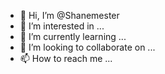 - 👋 Hi, I’m @Shanemester
- 👀 I’m interested in ...
- 🌱 I’m currently learning ...
- 💞️ I’m looking to collaborate on ...
- 📫 How to reach me ...

<!---
Shanemester/Shanemester is a ✨ special ✨ repository because its `README.md` (this file) appears on your GitHub profile.
You can click the Preview link to take a look at your changes.
--->
